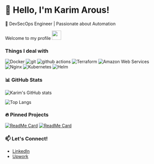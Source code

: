 # 👋 Hello, I'm Karim Arous!

🚀 DevSecOps Engineer | Passionate about Automation

<p>Welcome to my profile <img src="https://emojis.slackmojis.com/emojis/images/1531849430/4246/blob-sunglasses.gif?1531849430" width="30"/> </p>

<h3>Things I deal with</h3>
<p>

  <img alt="Docker" src="https://img.shields.io/badge/-Docker-46a2f1?style=flat-square&logo=docker&logoColor=white" />
  <img alt="git" src="https://img.shields.io/badge/-Git-F05032?style=flat-square&logo=git&logoColor=white" />
  <img alt="github actions" src="https://img.shields.io/badge/-Github_Actions-2088FF?style=flat-square&logo=github-actions&logoColor=white" />
  <img alt="Terraform" src="https://img.shields.io/badge/-Terraform-purple?style=flat-square&logo=terraform&logoColor=white" />
  <img alt="Amazon Web Services" src="https://img.shields.io/badge/-Amazon_Web_Services-yellow?style=flat-square&logo=amazon&logoColor=white" />
  <img alt="Nginx" src="https://img.shields.io/badge/-Nginx?style=flat-square&logo=nginx&logoColor=white" />
  <img alt="Kubernetes" src="https://img.shields.io/badge/-Kubernetes-blue?style=flat-square&logo=kubernetes&logoColor=white" />
  <img alt="Helm" src="https://img.shields.io/badge/-Helm-blue?style=flat-square&logo=helm&logoColor=white" />
</p>

### 📊 GitHub Stats

![Karim's GitHub stats](https://github-readme-stats.vercel.app/api?username=karimarous&show_icons=true&theme=radical)

![Top Langs](https://github-readme-stats.vercel.app/api/top-langs/?username=KarimArous&layout=compact&theme=radical)

### 🔥 Pinned Projects

[![ReadMe Card](https://github-readme-stats.vercel.app/api/pin/?username=karimarous&repo=aws-role-github)](https://github.com/karimarous/aws-role-github)
[![ReadMe Card](https://github-readme-stats.vercel.app/api/pin/?username=karimarous&repo=aws-certificate)](https://github.com/karimarous/aws-certificate)



### 📫 Let's Connect!
- [LinkedIn](https://www.linkedin.com/in/karim-arous/)
- [Upwork](https://www.upwork.com/fl/~01d05c7e1d22549bfa?mp_source=share)

<!--
**karimarous/karimarous** is a ✨ _special_ ✨ repository because its `README.md` (this file) appears on your GitHub profile.

Here are some ideas to get you started:

- 🔭 I’m currently working on ...
- 🌱 I’m currently learning ...
- 👯 I’m looking to collaborate on ...
- 🤔 I’m looking for help with ...
- 💬 Ask me about ...
- 📫 How to reach me: ...
- 😄 Pronouns: ...
- ⚡ Fun fact: ...
-->
